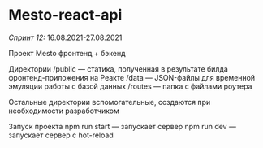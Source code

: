 # Mesto-react-api

*Спринт 12:* 
  16.08.2021-27.08.2021  

Проект Mesto фронтенд + бэкенд

Директории
/public — статика, полученная в результате билда фронтенд-приложения на Реакте
/data — JSON-файлы для временной эмуляции работы с базой данных
/routes — папка с файлами роутера

Остальные директории вспомогательные, создаются при необходимости разработчиком

Запуск проекта
npm run start — запускает сервер
npm run dev — запускает сервер с hot-reload
